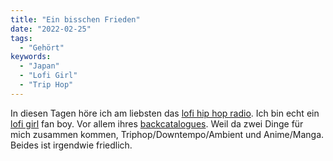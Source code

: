 ```yaml
---
title: "Ein bisschen Frieden"
date: "2022-02-25"
tags:
  - "Gehört"
keywords:
  - "Japan"
  - "Lofi Girl"
  - "Trip Hop"
---
```


In diesen Tagen höre ich am liebsten das [lofi hip hop radio](https://www.youtube.com/watch?v=5qap5aO4i9A). Ich bin echt ein [lofi girl](https://lofigirl.com/) fan boy. Vor allem ihres [backcatalogues](https://lofigirl.com/blogs/releases). Weil da zwei Dinge für mich zusammen kommen, Triphop/Downtempo/Ambient und Anime/Manga. Beides ist irgendwie friedlich.
